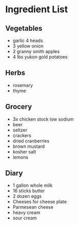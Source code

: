 # Ingredient List

## Vegetables

* garlic 4 heads
* 3 yellow onion
* 2 granny smith apples
* 4 lbs yukon gold potatoes

## Herbs

* rosemary
* thyme

## Grocery

* 3x chicken stock low sodium 
* beer
* seltzer
* crackers
* dried cranberries
* brown mustard
* kosher salt
* lemons

## Diary

* 1 gallon whole milk
* 16 sticks butter
* 2 dozen eggs
* Cheeses for cheese plate
* Parmesean cheese
* heavy cream
* sour cream
